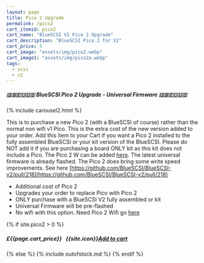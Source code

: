 ```yaml
---
layout: page
title: Pico 2 Upgrade
permalink: /pico2
cart_itemid: pico2
cart_name: "BlueSCSI V2 Pico 2 Upgrade"
cart_description: "BlueSCSI Pico 2 for V2"
cart_price: 5
cart_image: "assets/img/pico2.webp"
cart_image1: "assets/img/pico2a.webp"
tags: 
  - scsi
  - v2
---
```


##### 🇬🇧🇪🇺🇺🇸 BlueSCSI Pico 2 Upgrade - Universal Firmware 🇬🇧🇪🇺🇺🇸

{% include carousel2.html %}

This is to purchase a new Pico 2 (with a BlueSCSI of course) rather than the normal non wifi v1 Pico. This is the extra cost of the new version added to your order. Add this item to your Cart if you want a Pico 2 installed to the fully assembled BlueSCSI or your kit version of the BlueSCSI. Please do NOT add it if you are purchasing a board ONLY kit as this kit does not include a Pico. The Pico 2 W can be added [here](/pico2w). The latest universal firmware is already flashed. The Pico 2 does bring some write speed improvements. See here [https://github.com/BlueSCSI/BlueSCSI-v2/pull/218](https://github.com/BlueSCSI/BlueSCSI-v2/pull/218)

* Additional cost of Pico 2
* Upgrades your order to replace Pico with Pico 2
* ONLY purchase with a BlueSCSI V2 fully assembled or kit
* Universal Firmware will be pre-flashed
* No wifi with this option. Need Pico 2 Wifi go [here](/pico2w)

{% if site.pico2 > 0 %}
##### £{{page.cart_price}} &nbsp; {{site.icon}}[Add to cart](/cart#{{page.cart_itemid}})
{% else %}
{% include outofstock.md %}
{% endif %}